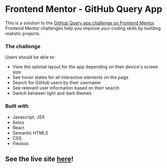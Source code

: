 # Frontend Mentor - GitHub Query App

This is a solution to the [GitHub Query app challenge on Frontend Mentor](https://www.frontendmentor.io/challenges/github-user-search-app-Q09YOgaH6). Frontend Mentor challenges help you improve your coding skills by building realistic projects.



### The challenge

Users should be able to:


 - View the optimal layout for the app depending on their device's screen size
 - See hover states for all interactive elements on the page
 - Search for GitHub users by their username
 - See relevant user information based on their search
 - Switch between light and dark themes

### Built with

- Javascript, JSX
- Axios
- React
- Semantic HTML5 
- CSS
- Flexbox

## See the live site [here](https://github-query-app.pages.dev/)!
